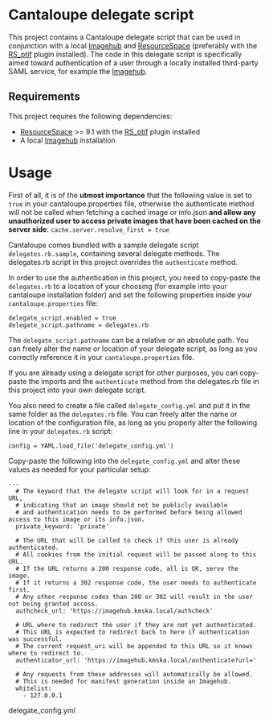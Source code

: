 # Cantaloupe delegate script

This project contains a Cantaloupe delegate script that can be used in conjunction with a local [Imagehub](https://github.com/kmska/ImageHub) and [ResourceSpace](https://www.resourcespace.com/get) (preferably with the [RS_ptif](https://github.com/kmska/RS_ptif) plugin installed). The code in this delegate script is specifically aimed toward authentication of a user through a locally installed third-party SAML service, for example the [Imagehub](https://github.com/kmska/ImageHub).


## Requirements

This project requires the following dependencies:
* [ResourceSpace](https://www.resourcespace.com/get) >= 9.1 with the [RS_ptif](https://github.com/kmska/RS_ptif) plugin installed
* A local [Imagehub](https://github.com/kmska/ImageHub) installation

# Usage

First of all, it is of the **utmost importance** that the following value is set to ``true`` in your cantaloupe.properties file, otherwise the authenticate method will not be called when fetching a cached image or info.json **and allow any unauthorized user to access private images that have been cached on the server side**:
``cache.server.resolve_first = true``

Cantaloupe comes bundled with a sample delegate script ``delegates.rb.sample``, containing several delegate methods. The delegates.rb script in this project overrides the ``authenticate`` method.

In order to use the authentication in this project, you need to copy-paste the ``delegates.rb`` to a location of your choosing (for example into your cantaloupe installation folder) and set the following properties inside your ``cantaloupe.properties`` file:
```
delegate_script.enabled = true
delegate_script.pathname = delegates.rb
```
The ``delegate_script.pathname`` can be a relative or an absolute path. You can freely alter the name or location of your delegate script, as long as you correctly reference it in your ``cantaloupe.properties`` file.

If you are already using a delegate script for other purposes, you can copy-paste the imports and the ``authenticate`` method from the delegates.rb file in this project into your own delegate script.

You also need to create a file called ``delegate_config.yml`` and put it in the same folder as the ``delegates.rb`` file. You can freely alter the name or location of the configuration file, as long as you properly alter the following line in your ``delegates.rb`` script:
```
config = YAML.load_file('delegate_config.yml')
```

Copy-paste the following into the ``delegate_config.yml`` and alter these values as needed for your particular setup:
```
---
  # The keyword that the delegate script will look for in a request URL,
  # indicating that an image should not be publicly available
  # and authentication needs to be performed before being allowed access to this image or its info.json.
  private_keyword: 'private'

  # The URL that will be called to check if this user is already authenticated.
  # All cookies from the initial request will be passed along to this URL.
  # If the URL returns a 200 response code, all is OK, serve the image.
  # If it returns a 302 response code, the user needs to authenticate first.
  # Any other response codes than 200 or 302 will result in the user not being granted access.
  authcheck_url: 'https://imagehub.kmska.local/authcheck'

  # URL where to redirect the user if they are not yet authenticated.
  # This URL is expected to redirect back to here if authentication was successful.
  # The current request_uri will be appended to this URL so it knows where to redirect to.
  authenticator_url: 'https://imagehub.kmska.local/authenticate?url='

  # Any requests from these addresses will automatically be allowed.
  # This is needed for manifest generation inside an Imagehub.
  whitelist:
    - 127.0.0.1

```

delegate_config.yml
